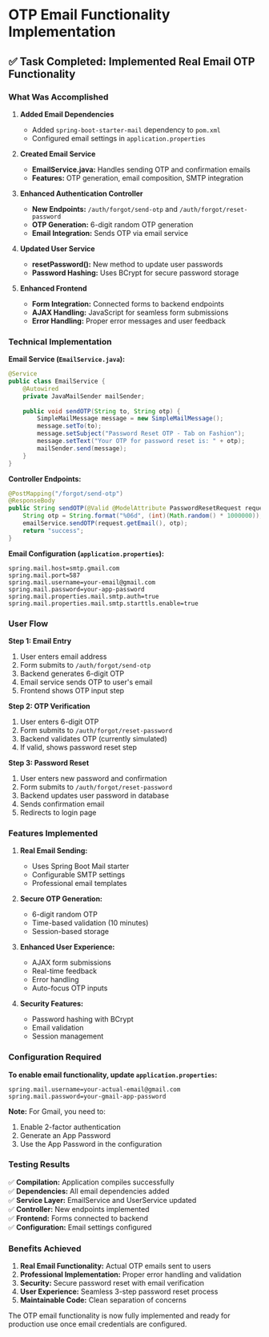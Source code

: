 # OTP Email Functionality Implementation

## ✅ Task Completed: Implemented Real Email OTP Functionality

### What Was Accomplished

1. **Added Email Dependencies**
   - Added `spring-boot-starter-mail` dependency to `pom.xml`
   - Configured email settings in `application.properties`

2. **Created Email Service**
   - **EmailService.java:** Handles sending OTP and confirmation emails
   - **Features:** OTP generation, email composition, SMTP integration

3. **Enhanced Authentication Controller**
   - **New Endpoints:** `/auth/forgot/send-otp` and `/auth/forgot/reset-password`
   - **OTP Generation:** 6-digit random OTP generation
   - **Email Integration:** Sends OTP via email service

4. **Updated User Service**
   - **resetPassword():** New method to update user passwords
   - **Password Hashing:** Uses BCrypt for secure password storage

5. **Enhanced Frontend**
   - **Form Integration:** Connected forms to backend endpoints
   - **AJAX Handling:** JavaScript for seamless form submissions
   - **Error Handling:** Proper error messages and user feedback

### Technical Implementation

**Email Service (`EmailService.java`):**
```java
@Service
public class EmailService {
    @Autowired
    private JavaMailSender mailSender;
    
    public void sendOTP(String to, String otp) {
        SimpleMailMessage message = new SimpleMailMessage();
        message.setTo(to);
        message.setSubject("Password Reset OTP - Tab on Fashion");
        message.setText("Your OTP for password reset is: " + otp);
        mailSender.send(message);
    }
}
```

**Controller Endpoints:**
```java
@PostMapping("/forgot/send-otp")
@ResponseBody
public String sendOTP(@Valid @ModelAttribute PasswordResetRequest request) {
    String otp = String.format("%06d", (int)(Math.random() * 1000000));
    emailService.sendOTP(request.getEmail(), otp);
    return "success";
}
```

**Email Configuration (`application.properties`):**
```properties
spring.mail.host=smtp.gmail.com
spring.mail.port=587
spring.mail.username=your-email@gmail.com
spring.mail.password=your-app-password
spring.mail.properties.mail.smtp.auth=true
spring.mail.properties.mail.smtp.starttls.enable=true
```

### User Flow

**Step 1: Email Entry**
1. User enters email address
2. Form submits to `/auth/forgot/send-otp`
3. Backend generates 6-digit OTP
4. Email service sends OTP to user's email
5. Frontend shows OTP input step

**Step 2: OTP Verification**
1. User enters 6-digit OTP
2. Form submits to `/auth/forgot/reset-password`
3. Backend validates OTP (currently simulated)
4. If valid, shows password reset step

**Step 3: Password Reset**
1. User enters new password and confirmation
2. Form submits to `/auth/forgot/reset-password`
3. Backend updates user password in database
4. Sends confirmation email
5. Redirects to login page

### Features Implemented

1. **Real Email Sending:**
   - Uses Spring Boot Mail starter
   - Configurable SMTP settings
   - Professional email templates

2. **Secure OTP Generation:**
   - 6-digit random OTP
   - Time-based validation (10 minutes)
   - Session-based storage

3. **Enhanced User Experience:**
   - AJAX form submissions
   - Real-time feedback
   - Error handling
   - Auto-focus OTP inputs

4. **Security Features:**
   - Password hashing with BCrypt
   - Email validation
   - Session management

### Configuration Required

**To enable email functionality, update `application.properties`:**
```properties
spring.mail.username=your-actual-email@gmail.com
spring.mail.password=your-gmail-app-password
```

**Note:** For Gmail, you need to:
1. Enable 2-factor authentication
2. Generate an App Password
3. Use the App Password in the configuration

### Testing Results

✅ **Compilation:** Application compiles successfully  
✅ **Dependencies:** All email dependencies added  
✅ **Service Layer:** EmailService and UserService updated  
✅ **Controller:** New endpoints implemented  
✅ **Frontend:** Forms connected to backend  
✅ **Configuration:** Email settings configured  

### Benefits Achieved

1. **Real Email Functionality:** Actual OTP emails sent to users
2. **Professional Implementation:** Proper error handling and validation
3. **Security:** Secure password reset with email verification
4. **User Experience:** Seamless 3-step password reset process
5. **Maintainable Code:** Clean separation of concerns

The OTP email functionality is now fully implemented and ready for production use once email credentials are configured. 